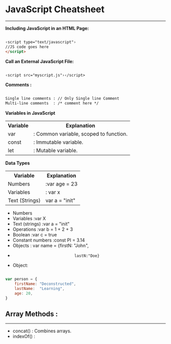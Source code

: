 # JavaScript Cheatsheet

------------------------------

**Including JavaScript in an HTML Page:**

```html

‹script type="text/javascript"›
//JS code goes here
</script>

```


**Call an External JavaScript File:**

```html

‹script src="myscript.js"›‹/script>

```

**Comments :**

```html

Single line comments : // Only Single line Comment
Multi-line comments  : /* comment here */

```

**Variables in JavaScript**

<div>
    <table class="" aria-label="Table 1">
    <tbody>
    <tr>
      <th class="">Variable</th>
      <th class="">Explanation</th>
    </tr>
    <tr>
<td>
var
</td>
<td>
: Common variable, scoped to function.
</td>
</tr>
<tr>
<td>
const
</td>
<td>
: Immutable variable.
</td>
</tr>
<tr>
<td>
let
</td>
<td>
: Mutable variable.
</td>
</tr>
</tbody>
</table>


</div>

**Data Types**

<div>
    <table class="" aria-label="Table 1">
    <tbody>
    <tr>
      <th class="">Variable</th>
      <th class="">Explanation</th>
    </tr>
    <tr>
<td>
Numbers
</td>
<td>
:var age = 23
</td>
</tr>
<tr>
<td>
Variables
</td>
<td>
: var x
</td>
</tr>
<tr>
<td>
Text (Strings)
</td>
<td>
var a = "init"
</td>
</tr>
</tbody>
</table>

- Numbers           
- Variables         :var X
- Text (strings)    :var a = "init"
- Operations        :var b = 1 + 2 + 3
- Boolean           :var c = true
- Constant numbers  :const PI = 3.14
- Objects           : var name = {firstN: "John", 
-                                lastN:"Doe}

- Object:

```js

var person = {
    firstName: "Deconstructed",
    lastName:  "Learning",
    age: 20,
}

```

## Array Methods :

--------------------------

- concat()      : Combines arrays.
- indexOf()     :
